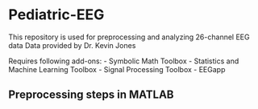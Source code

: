 # Pediatric-EEG
This repository is used for preprocessing and analyzing 26-channel EEG data 
Data provided by Dr. Kevin Jones

Requires following add-ons: 
            - Symbolic Math Toolbox
            - Statistics and Machine Learning Toolbox
            - Signal Processing Toolbox
            - EEGapp

## Preprocessing steps in MATLAB

